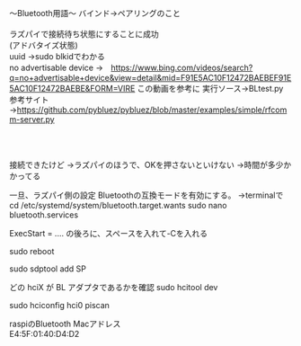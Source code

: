 ～Bluetooth用語～
バインド→ペアリングのこと
<br>
<br>
ラズパイで接続待ち状態にすることに成功  
(アドバタイズ状態)  
uuid →sudo blkidでわかる  
no advertisable device →　https://www.bing.com/videos/search?q=no+advertisable+device&view=detail&mid=F91E5AC10F12472BAEBEF91E5AC10F12472BAEBE&FORM=VIRE
この動画を参考に
実行ソース→BLtest.py  
参考サイト→https://github.com/pybluez/pybluez/blob/master/examples/simple/rfcomm-server.py  

<br>
<br>

接続できたけど
→ラズパイのほうで、OKを押さないといけない
→時間が多少かかってる

一旦、ラズパイ側の設定
Bluetoothの互換モードを有効にする。
→terminalで
 cd /etc/systemd/system/bluetooth.target.wants
 sudo nano bluetooth.services

 ExecStart = .... の後ろに、スペースを入れて-Cを入れる

 sudo reboot

 sudo sdptool add SP

 どの hciX が BL アダプタであるかを確認
 sudo hcitool dev

 sudo hciconfig hci0 piscan

 raspiのBluetooth Macアドレス  
 E4:5F:01:40:D4:D2  